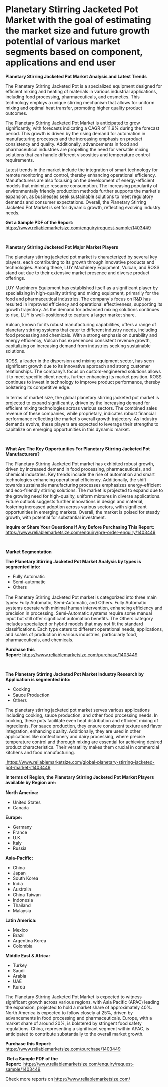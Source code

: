 <p><h1>Planetary Stirring Jacketed Pot Market with the goal of estimating the market size and future growth potential of various market segments based on component, applications and end user</h1></p><p><strong>Planetary Stirring Jacketed Pot Market Analysis and Latest Trends</strong></p>
<p><p>The Planetary Stirring Jacketed Pot is a specialized equipment designed for efficient mixing and heating of materials in various industrial applications, including food processing, pharmaceuticals, and cosmetics. This technology employs a unique stirring mechanism that allows for uniform mixing and optimal heat transfer, promoting higher quality product outcomes.</p><p>The Planetary Stirring Jacketed Pot Market is anticipated to grow significantly, with forecasts indicating a CAGR of 11.9% during the forecast period. This growth is driven by the rising demand for automation in manufacturing processes and the increasing emphasis on product consistency and quality. Additionally, advancements in food and pharmaceutical industries are propelling the need for versatile mixing solutions that can handle different viscosities and temperature control requirements.</p><p>Latest trends in the market include the integration of smart technology for remote monitoring and control, thereby enhancing operational efficiency. Manufacturers are also focusing on the development of energy-efficient models that minimize resource consumption. The increasing popularity of environmentally friendly production methods further supports the market's expansion, as businesses seek sustainable solutions to meet regulatory demands and consumer expectations. Overall, the Planetary Stirring Jacketed Pot Market is set for dynamic growth, reflecting evolving industry needs.</p></p>
<p><strong>Get a Sample PDF of the Report:&nbsp;</strong> <a href="https://www.reliablemarketsize.com/enquiry/request-sample/1403449?utm_campaign=2723&utm_medium=2&utm_source=Github&utm_content=ia&utm_term=28032025&utm_id=planetary-stirring-jacketed-pot">https://www.reliablemarketsize.com/enquiry/request-sample/1403449</a></p>
<p>&nbsp;</p>
<p><strong>Planetary Stirring Jacketed Pot Major Market Players</strong></p>
<p><p>The planetary stirring jacketed pot market is characterized by several key players, each contributing to its growth through innovative products and technologies. Among these, LUY Machinery Equipment, Vulcan, and ROSS stand out due to their extensive market presence and diverse product offerings.</p><p>LUY Machinery Equipment has established itself as a significant player by specializing in high-quality stirring and mixing equipment, primarily for the food and pharmaceutical industries. The company's focus on R&D has resulted in improved efficiency and operational effectiveness, supporting its growth trajectory. As the demand for advanced mixing solutions continues to rise, LUY is well-positioned to capture a larger market share.</p><p>Vulcan, known for its robust manufacturing capabilities, offers a range of planetary stirring systems that cater to different industry needs, including food processing and chemicals. With a strong emphasis on durability and energy efficiency, Vulcan has experienced consistent revenue growth, capitalizing on increasing demand from industries seeking sustainable solutions.</p><p>ROSS, a leader in the dispersion and mixing equipment sector, has seen significant growth due to its innovative approach and strong customer relationships. The company’s focus on custom-engineered solutions allows it to meet specific client needs, further enhancing its market position. ROSS continues to invest in technology to improve product performance, thereby bolstering its competitive edge.</p><p>In terms of market size, the global planetary stirring jacketed pot market is projected to expand significantly, driven by the increasing demand for efficient mixing technologies across various sectors. The combined sales revenue of these companies, while proprietary, indicates robust financial performance reflecting the market's overall growth trajectory. As industry demands evolve, these players are expected to leverage their strengths to capitalize on emerging opportunities in this dynamic market.</p></p>
<p>&nbsp;</p>
<p><strong>What Are The Key Opportunities For Planetary Stirring Jacketed Pot Manufacturers?</strong></p>
<p><p>The Planetary Stirring Jacketed Pot market has exhibited robust growth, driven by increased demand in food processing, pharmaceuticals, and chemical industries. Key trends include the rise of automation and smart technologies enhancing operational efficiency. Additionally, the shift towards sustainable manufacturing processes emphasizes energy-efficient and eco-friendly stirring solutions. The market is projected to expand due to the growing need for high-quality, uniform mixtures in diverse applications. Future outlook suggests further innovations in design and material, fostering increased adoption across various sectors, with significant opportunities in emerging markets. Overall, the market is poised for steady growth, with potential for substantial investment.</p></p>
<p><strong>Inquire or Share Your Questions If Any Before Purchasing This Report:</strong> <a href="https://www.reliablemarketsize.com/enquiry/pre-order-enquiry/1403449?utm_campaign=2723&utm_medium=2&utm_source=Github&utm_content=ia&utm_term=28032025&utm_id=planetary-stirring-jacketed-pot">https://www.reliablemarketsize.com/enquiry/pre-order-enquiry/1403449</a></p>
<p>&nbsp;</p>
<p><strong>Market Segmentation</strong></p>
<p><strong>The Planetary Stirring Jacketed Pot Market Analysis by types is segmented into:</strong></p>
<p><ul><li>Fully Automatic</li><li>Semi-automatic</li><li>Others</li></ul></p>
<p><p>The Planetary Stirring Jacketed Pot market is categorized into three main types: Fully Automatic, Semi-Automatic, and Others. Fully Automatic systems operate with minimal human intervention, enhancing efficiency and precision in processing. Semi-Automatic systems require some manual input but still offer significant automation benefits. The Others category includes specialized or hybrid models that may not fit the standard classifications. Each type caters to different operational needs, applications, and scales of production in various industries, particularly food, pharmaceuticals, and chemicals.</p></p>
<p><strong>Purchase this Report:&nbsp;</strong><a href="https://www.reliablemarketsize.com/purchase/1403449?utm_campaign=2723&utm_medium=2&utm_source=Github&utm_content=ia&utm_term=28032025&utm_id=planetary-stirring-jacketed-pot">https://www.reliablemarketsize.com/purchase/1403449</a></p>
<p>&nbsp;</p>
<p><strong>The Planetary Stirring Jacketed Pot Market Industry Research by Application is segmented into:</strong></p>
<p><ul><li>Cooking</li><li>Sauce Production</li><li>Others</li></ul></p>
<p><p>The planetary stirring jacketed pot market serves various applications including cooking, sauce production, and other food processing needs. In cooking, these pots facilitate even heat distribution and efficient mixing of ingredients. For sauce production, they ensure consistent texture and flavor integration, enhancing quality. Additionally, they are used in other applications like confectionery and dairy processing, where precise temperature control and thorough mixing are essential for achieving desired product characteristics. Their versatility makes them crucial in commercial kitchens and food manufacturing.</p></p>
<p><a href="https://www.reliablemarketsize.com/global-planetary-stirring-jacketed-pot-market-r1403449?utm_campaign=2723&utm_medium=2&utm_source=Github&utm_content=ia&utm_term=28032025&utm_id=planetary-stirring-jacketed-pot">&nbsp;https://www.reliablemarketsize.com/global-planetary-stirring-jacketed-pot-market-r1403449</a></p>
<p><strong>In terms of Region, the Planetary Stirring Jacketed Pot Market Players available by Region are:</strong></p>
<p>
    <p> <strong> North America: </strong>
        <ul>
            <li>United States</li>
            <li>Canada</li>
        </ul>
        </p> 
    <p> <strong> Europe: </strong>
        <ul>
            <li>Germany</li>
            <li>France</li>
            <li>U.K.</li>
            <li>Italy</li>
            <li>Russia</li>
        </ul>
        </p> 
    <p> <strong> Asia-Pacific: </strong>
        <ul>
            <li>China</li>
            <li>Japan</li>
            <li>South Korea</li>
            <li>India</li>
            <li>Australia</li>
            <li>China Taiwan</li>
            <li>Indonesia</li>
            <li>Thailand</li>
            <li>Malaysia</li>
        </ul>
        </p> 
    <p> <strong> Latin America: </strong>
        <ul>
            <li>Mexico</li>
            <li>Brazil</li>
            <li>Argentina Korea</li>
            <li>Colombia</li>
        </ul>
        </p> 
    <p> <strong> Middle East & Africa: </strong>
        <ul>
            <li>Turkey</li>
            <li>Saudi</li>
            <li>Arabia</li>
            <li>UAE</li>
            <li>Korea</li>
        </ul>
    </p>
    </p>
<p><p>The Planetary Stirring Jacketed Pot Market is expected to witness significant growth across various regions, with Asia Pacific (APAC) leading the expansion, projected to hold a market share of approximately 40%. North America is expected to follow closely at 25%, driven by advancements in food processing and pharmaceuticals. Europe, with a market share of around 20%, is bolstered by stringent food safety regulations. China, representing a significant segment within APAC, is anticipated to contribute substantially to the overall market growth.</p></p>
<p><strong>Purchase this Report: </strong><a href="https://www.reliablemarketsize.com/purchase/1403449?utm_campaign=2723&utm_medium=2&utm_source=Github&utm_content=ia&utm_term=28032025&utm_id=planetary-stirring-jacketed-pot">https://www.reliablemarketsize.com/purchase/1403449</a></p>
<p>&nbsp;<strong>Get a Sample PDF of the Report:&nbsp;&nbsp;</strong><a href="https://www.reliablemarketsize.com/enquiry/request-sample/1403449?utm_campaign=2723&utm_medium=2&utm_source=Github&utm_content=ia&utm_term=28032025&utm_id=planetary-stirring-jacketed-pot">https://www.reliablemarketsize.com/enquiry/request-sample/1403449</a></p>
<p><strong></strong></p>
<p>Check more reports on <a href="https://www.reliablemarketsize.com/?utm_campaign=2723&utm_medium=2&utm_source=Github&utm_content=ia&utm_term=28032025&utm_id=planetary-stirring-jacketed-pot">https://www.reliablemarketsize.com/</a></p>